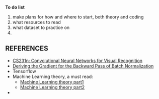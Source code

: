 

**To do list**

1. make plans for how and where to start, both theory and coding
2. what resources to read
3. what dataset to practice on
4. ​







## REFERENCES

- [CS231n: Convolutional Neural Networks for Visual Recognition](http://cs231n.stanford.edu/index.html)
- [Deriving the Gradient for the Backward Pass of Batch Normalization](https://kevinzakka.github.io/2016/09/14/batch_normalization/)
- Tensorflow
- Machine Learning theory, a must read:
  - [Machine Learning theory part1](https://mostafa-samir.github.io/ml-theory-pt1/)
  - [Machine Learning theory part2](https://mostafa-samir.github.io/ml-theory-pt2/)
- ​